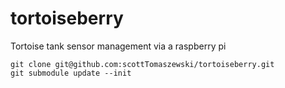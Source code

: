 tortoiseberry
=============

Tortoise tank sensor management via a raspberry pi

    git clone git@github.com:scottTomaszewski/tortoiseberry.git
    git submodule update --init

